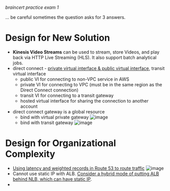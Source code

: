 _braincert practice exam 1_

... be careful sometimes the question asks for 3 answers.

# Design for New Solution

- __Kinesis Video Streams__ can be used to stream, store Videos, and play back via HTTP Live Streaming (HLS). It also support batch analytical jobs.
- direct connect - [private virtual interface & public virtual interface](https://docs.aws.amazon.com/directconnect/latest/UserGuide/WorkingWithVirtualInterfaces.html), transit virtual interface
  - public VI for connecting to non-VPC service in AWS
  - private VI for connecting to VPC (must be in the same region as the Direct Connect connection)
  - transit VI for connecting to a transit gateway
  - hosted virtual interface for sharing the connection to another account
- direct connect gateway is a global resource
  - bind with virtual private gateway
    ![image](https://user-images.githubusercontent.com/60513695/102006691-fd8c1100-3d5d-11eb-8a71-143769f914c9.png)
  - bind with transit gateway
    ![image](https://user-images.githubusercontent.com/60513695/102006716-34622700-3d5e-11eb-8709-d23a1de52ebe.png)




# Design for Organizational Complexity

- [Using latency and weighted records in Route 53 to route traffic](https://docs.aws.amazon.com/Route53/latest/DeveloperGuide/TutorialLBRMultipleEC2InRegion.html) 
  ![image](https://user-images.githubusercontent.com/60513695/102006182-1b577700-3d5a-11eb-9f83-945ea2737d4a.png)
- Cannot use static IP with ALB. [Consider a hybrid mode of putting ALB behind NLB, which can have static IP](https://aws.amazon.com/blogs/networking-and-content-delivery/using-static-ip-addresses-for-application-load-balancers/).
- 

